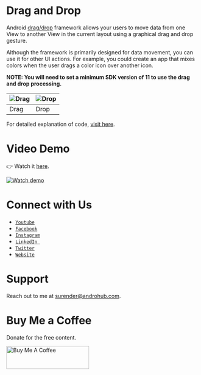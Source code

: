 # Drag and Drop
Android [drag/drop](https://developer.android.com/guide/topics/ui/drag-drop) framework allows your users to move data from one View to another View in the current layout using a graphical drag and drop gesture.

Although the framework is primarily designed for data movement, you can use it for other UI actions. For example, you could create an app that mixes colors when the user drags a color icon over another icon.

**NOTE: You will need to set a minimum SDK version of 11 to use the drag and drop processing.**

![Drag](https://i1.wp.com/www.androhub.com/wp-content/uploads/2017/04/dragging_mode.jpg?resize=576%2C1024) | ![Drop](https://i1.wp.com/www.androhub.com/wp-content/uploads/2017/04/dragged_mode.jpg?resize=576%2C1024)
---|---
Drag | Drop

For detailed explanation of code, [visit here](http://www.androhub.com/android-drag-and-drop/).

# Video Demo
👉 Watch it <a href="https://youtu.be/5SQrpBQne7A">here</a>.
<br>

[![Watch demo](http://i3.ytimg.com/vi/5SQrpBQne7A/hqdefault.jpg)](https://youtu.be/5SQrpBQne7A)

# Connect with Us
- <a href="https://www.youtube.com/channel/@Androhub" target="_blank">`Youtube`</a>
- <a href="https://www.facebook.com/androhubtutorial/" target="_blank">`Facebook`</a>
- <a href="https://www.instagram.com/androhub_tutorial" target="_blank">`Instagram`</a>
- <a href="https://www.linkedin.com/in/surender-kumar-681472a8?originalSubdomain=in" target="_blank">`LinkedIn `</a>
- <a href="https://twitter.com/sonusurender0/" target="_blank">`Twitter`</a>
- <a href="http://www.androhub.com/" target="_blank">`Website`</a>

# Support
Reach out to me at surender@androhub.com.

# Buy Me a Coffee
Donate for the free content.

<a href="https://www.buymeacoffee.com/androhub" target="_blank"><img src="https://cdn.buymeacoffee.com/buttons/v2/default-yellow.png" alt="Buy Me A Coffee" style="height: 60px !important;width: 217px !important;" ></a>
